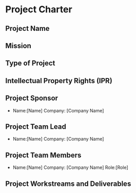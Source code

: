 # Project Charter

## Project Name

## Mission

## Type of Project

## Intellectual Property Rights (IPR)

## Project Sponsor

* Name:[Name] Company: [Company Name]

## Project Team Lead

* Name:[Name] Company: [Company Name]
## Project Team Members


* Name:[Name] Company: [Company Name] Role:[Role]

## Project Workstreams and Deliverables

